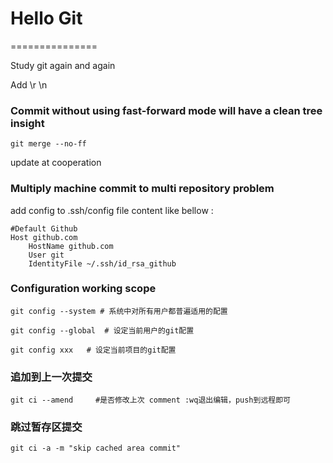 # Hello Git

===============

Study git again and again

Add \r \n

### Commit without using fast-forward mode will have a clean tree insight

``` 
git merge --no-ff
```

update at cooperation

### Multiply machine commit to multi repository problem
add config to .ssh/config file
content like bellow :

```
#Default Github
Host github.com
    HostName github.com
    User git
    IdentityFile ~/.ssh/id_rsa_github
```

### Configuration working scope

```
git config --system # 系统中对所有用户都普遍适用的配置

git config --global  # 设定当前用户的git配置

git config xxx   # 设定当前项目的git配置
```

### 追加到上一次提交

```
git ci --amend     #是否修改上次 comment :wq退出编辑，push到远程即可
```

### 跳过暂存区提交

```
git ci -a -m "skip cached area commit"
```

